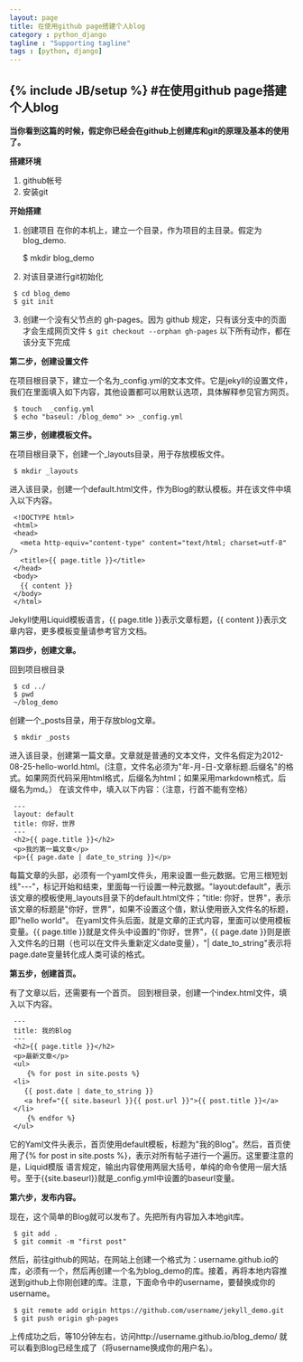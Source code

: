 ```yaml
---
layout: page
title: 在使用github page搭建个人blog
category : python_django
tagline : "Supporting tagline"
tags : [python, django]
---
```

{% include JB/setup %}
#在使用github page搭建个人blog
---
**当你看到这篇的时候，假定你已经会在github上创建库和git的原理及基本的使用了。**

**搭建环境**

1. github帐号
2. 安装git

**开始搭建**

1. 创建项目
在你的本机上，建立一个目录，作为项目的主目录。假定为blog_demo.

    $ mkdir blog_demo 

2. 对该目录进行git初始化
```
 $ cd blog_demo
 $ git init
```
3. 创建一个没有父节点的 gh-pages。因为 github 规定，只有该分支中的页面才会生成网页文件
```$ git checkout --orphan gh-pages```
以下所有动作，都在该分支下完成

**第二步，创建设置文件**

在项目根目录下，建立一个名为_config.yml的文本文件。它是jekyll的设置文件，我们在里面填入如下内容，其他设置都可以用默认选项，具体解释参见官方网页。
```
 $ touch  _config.yml
 $ echo "baseul: /blog_demo" >> _config.yml
```
**第三步，创建模板文件。**

在项目根目录下，创建一个_layouts目录，用于存放模板文件。
```
 $ mkdir _layouts
```
进入该目录，创建一个default.html文件，作为Blog的默认模板。并在该文件中填入以下内容。
```
 <!DOCTYPE html>
 <html>
 <head>
 　<meta http-equiv="content-type" content="text/html; charset=utf-8" />
 　<title>{{ page.title }}</title>
 </head>
 <body>
 　{{ content }}
 </body>
 </html>
```
Jekyll使用Liquid模板语言，{{ page.title }}表示文章标题，{{ content }}表示文章内容，更多模板变量请参考官方文档。

**第四步，创建文章。**

回到项目根目录
```
 $ cd ../
 $ pwd
 ~/blog_demo
```
创建一个_posts目录，用于存放blog文章。
```
 $ mkdir _posts
```
进入该目录，创建第一篇文章。文章就是普通的文本文件，文件名假定为2012-08-25-hello-world.html。(注意，文件名必须为"年-月-日-文章标题.后缀名"的格式。如果网页代码采用html格式，后缀名为html；如果采用markdown格式，后缀名为md。）
在该文件中，填入以下内容：（注意，行首不能有空格）
```
 ---
 layout: default
 title: 你好，世界
 ---
 <h2>{{ page.title }}</h2>
 <p>我的第一篇文章</p>
 <p>{{ page.date | date_to_string }}</p>
```
每篇文章的头部，必须有一个yaml文件头，用来设置一些元数据。它用三根短划线"---"，标记开始和结束，里面每一行设置一种元数据。"layout:default"，表示该文章的模板使用_layouts目录下的default.html文件；"title: 你好，世界"，表示该文章的标题是"你好，世界"，如果不设置这个值，默认使用嵌入文件名的标题，即"hello world"。
在yaml文件头后面，就是文章的正式内容，里面可以使用模板变量。{{ page.title }}就是文件头中设置的"你好，世界"，{{ page.date }}则是嵌入文件名的日期（也可以在文件头重新定义date变量），"| date_to_string"表示将page.date变量转化成人类可读的格式。

**第五步，创建首页。**

有了文章以后，还需要有一个首页。
回到根目录，创建一个index.html文件，填入以下内容。
```
 --- 
 title: 我的Blog
 ---
 <h2>{{ page.title }}</h2>
 <p>最新文章</p>
 <ul>
 　　{% for post in site.posts %}
 <li>
 　 {{ post.date | date_to_string }} 
 　 <a href="{{ site.baseurl }}{{ post.url }}">{{ post.title }}</a>
 </li>
 　　{% endfor %}
 </ul>
```
它的Yaml文件头表示，首页使用default模板，标题为"我的Blog"。然后，首页使用了{% for post in site.posts %}，表示对所有帖子进行一个遍历。这里要注意的是，Liquid模版  语言规定，输出内容使用两层大括号，单纯的命令使用一层大括号。至于{{site.baseurl}}就是_config.yml中设置的baseurl变量。

**第六步，发布内容。**

现在，这个简单的Blog就可以发布了。先把所有内容加入本地git库。
```
 $ git add .
 $ git commit -m "first post"
```
然后，前往github的网站，在网站上创建一个格式为：username.github.io的库，必须有一个，然后再创建一个名为blog_demo的库。接着，再将本地内容推送到github上你刚创建的库。注意，下面命令中的username，要替换成你的username。
```
 $ git remote add origin https://github.com/username/jekyll_demo.git
 $ git push origin gh-pages
```
上传成功之后，等10分钟左右，访问http://username.github.io/blog_demo/ 就可以看到Blog已经生成了（将username换成你的用户名）。
